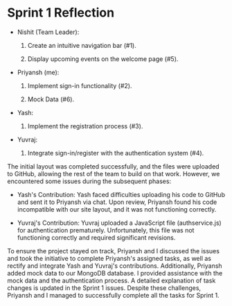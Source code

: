 # Sprint 1 Reflection

* Nishit (Team Leader):

    1. Create an intuitive navigation bar (#1).

    2. Display upcoming events on the welcome page (#5).

* Priyansh (me):

    1. Implement sign-in functionality (#2).
 
    2. Mock Data (#6).

* Yash:

    1. Implement the registration process (#3).

* Yuvraj:

    1. Integrate sign-in/register with the authentication system (#4).

The initial layout was completed successfully, and the files were uploaded to GitHub, allowing the rest of the team to build on that work. However, we encountered some issues during the subsequent phases:

* Yash's Contribution: Yash faced difficulties uploading his code to GitHub and sent it to Priyansh via chat. Upon review, Priyansh found his code incompatible with our site layout, and it was not functioning correctly.

* Yuvraj's Contribution: Yuvraj uploaded a JavaScript file (authservice.js) for authentication prematurely. Unfortunately, this file was not functioning correctly and required significant revisions.

To ensure the project stayed on track, Priyansh and I discussed the issues and took the initiative to complete Priyansh's assigned tasks, as well as rectify and integrate Yash and Yuvraj's contributions. Additionally, Priyansh added mock data to our MongoDB database. I provided assistance with the mock data and the authentication process. A detailed explanation of task changes is updated in the Sprint 1 issues. Despite these challenges, Priyansh and I managed to successfully complete all the tasks for Sprint 1.
